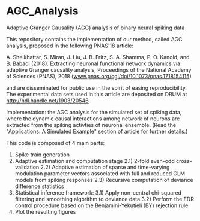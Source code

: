 # AGC_Analysis

Adaptive Granger Causality (AGC) analysis of binary neural spiking data

This repository contains the implementation of our method, called AGC analysis, proposed in the following PNAS'18 article: 

A. Sheikhattar, S. Miran, J. Liu, J. B. Fritz, S. A. Shamma, P. O. Kanold, and B. Babadi (2018). Extracting neuronal functional network dynamics via adaptive Granger causality analysis, Proceedings of the National Academy of Sciences (PNAS), 2018 (www.pnas.org/cgi/doi/10.1073/pnas.1718154115)

and are disseminated for public use in the spirit of easing reproducibility. The experimental data sets used in this article are deposited on DRUM at http://hdl.handle.net/1903/20546 .

Implementation: the AGC analysis for the simulated set of spiking data, where the dynamic causal interactions among network of neurons are extracted from the spiking activties of neuronal ensemble. (Read the "Applications: A Simulated Example" section of article for further details.)

This code is composed of 4 main parts:  
1) Spike train generation
2) Adaptive estimation and computation stage
2.1) 2-fold even-odd cross-validation
2.2) Adaptive estimation of sparse and time-varying modulation parameter vectors associated with full and reduced GLM models from spiking responses
2.3) Recursive computation of deviance difference statistics
3) Statistical inference framework: 
3.1) Apply non-central chi-squared filtering and smoothing algorithm to deviance data
3.2) Perform the FDR control procedure based on the Benjamini-Yekutieli (BY) rejection rule
4) Plot the resulting figures
